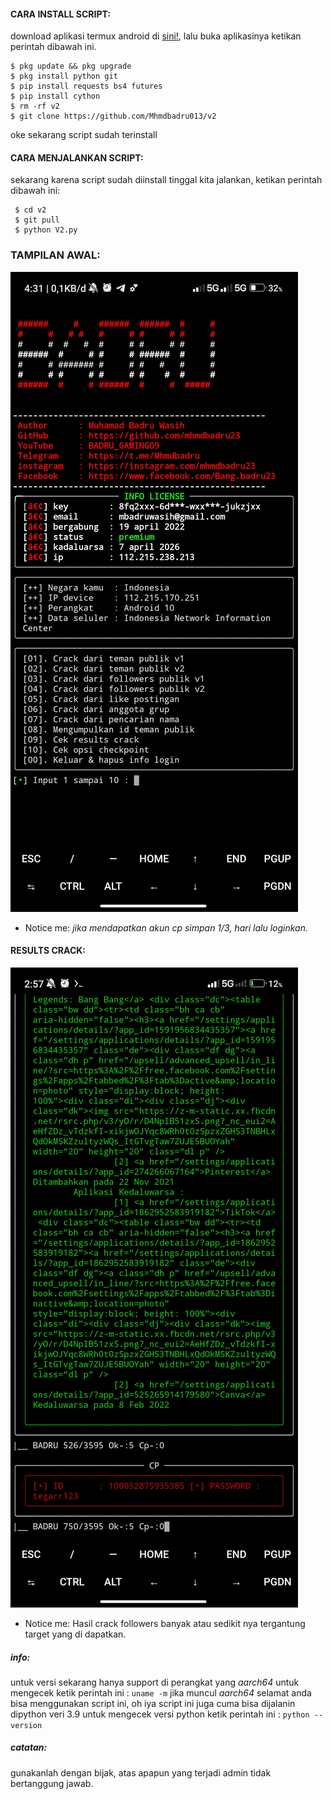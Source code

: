 
#### CARA INSTALL SCRIPT:
 download aplikasi termux android di [sini!](https://f-droid.org/repo/com.termux_117.apk), lalu buka aplikasinya ketikan perintah dibawah ini.
 ```
 $ pkg update && pkg upgrade
 $ pkg install python git
 $ pip install requests bs4 futures
 $ pip install cython
 $ rm -rf v2
 $ git clone https://github.com/Mhmdbadru013/v2
 ```
 oke sekarang script sudah terinstall
#### CARA MENJALANKAN SCRIPT:
 sekarang karena script sudah diinstall tinggal kita jalankan, ketikan perintah dibawah ini:
 ```
  $ cd v2
  $ git pull
  $ python V2.py
 ```
### TAMPILAN AWAL:
![template_s](https://github.com/Mhmdbadru013/v2/blob/main/Data/Screenshot_2022-04-22-04-31-34-154_com.termux.jpg)
 
* Notice me: *jika mendapatkan akun cp simpan 1/3, hari lalu loginkan.*

#### RESULTS CRACK:
![template_s](https://github.com/Mhmdbadru013/v2/blob/main/Data/Screenshot_2022-04-22-02-57-12-696_com.termux.jpg)
* Notice me: Hasil crack followers banyak atau sedikit nya tergantung target yang di dapatkan.

##### info:
 untuk versi sekarang hanya support di perangkat yang *aarch64* untuk mengecek
 ketik perintah ini : ```uname -m``` jika muncul *aarch64* selamat anda bisa menggunakan script ini,
 oh iya script ini juga cuma bisa dijalanin dipython veri 3.9 untuk mengecek versi python
 ketik perintah ini : ```python --version```

##### catatan:
 gunakanlah dengan bijak, atas apapun yang terjadi admin tidak bertanggung jawab.
